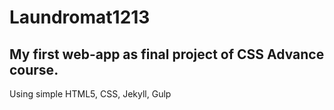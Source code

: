 # Laundromat1213

## My first web-app as final project of CSS Advance course.

Using simple HTML5, CSS, Jekyll, Gulp
